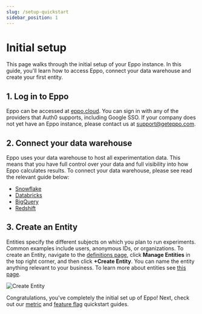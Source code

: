 ```yaml
---
slug: /setup-quickstart
sidebar_position: 1
---
```


# Initial setup

This page walks through the initial setup of your Eppo instance. In this guide, you'll learn how to access Eppo, connect your data warehouse and create your first entity.

## 1. Log in to Eppo

Eppo can be accessed at [eppo.cloud](http://eppo.cloud). You can sign in with any of the providers that Auth0 supports, including Google SSO. If your company does not yet have an Eppo instance, please contact us at [support@geteppo.com](mailto:support@geteppo.com).

## 2. Connect your data warehouse

Eppo uses your data warehouse to host all experimentation data. This means that you have full control over your data and full visibility into how Eppo calculates results. To connect your data warehouse, please see read the relevant guide below:

- [Snowflake](/how-tos/connecting-dwh/snowflake)
- [Databricks](/how-tos/connecting-dwh/databricks)
- [BigQuery](/how-tos/connecting-dwh/bigquery)
- [Redshift](/how-tos/connecting-dwh/redshift)

## 3. Create an Entity

Entities specify the different subjects on which you plan to run experiments. Common examples include users, anonymous IDs, or organizations. To create an Entity, navigate to the [definitions page](https://eppo.cloud/definitions), click **Manage Entities** in the top right corner, and then click **+Create Entity**. You can name the entity anything relevant to your business. To learn more about entities see [this page](/data-management/entities/).

![Create Entity](/img/initial-setup/quick-start-1.png)

Congratulations, you've completely the initial set up of Eppo! Next, check out our [metric](/metric-quickstart) and [feature flag](/feature-flag-quickstart) quickstart guides.
